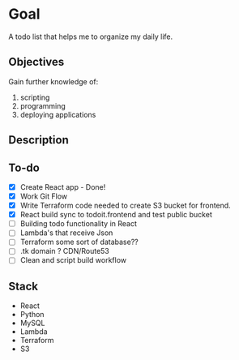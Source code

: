 # Goal

A todo list that helps me to organize my daily life.

## Objectives

Gain further knowledge of:

1. scripting
2. programming
3. deploying applications

## Description

## To-do

- [x] Create React app - Done!
- [x] Work Git Flow
- [x] Write Terraform code needed to create S3 bucket for frontend.
- [x] React build sync to todoit.frontend and test public bucket
- [ ] Building todo functionality in React
- [ ] Lambda's that receive Json
- [ ] Terraform some sort of database??
- [ ] .tk domain ? CDN/Route53
- [ ] Clean and script build workflow

## Stack

- React
- Python
- MySQL
- Lambda
- Terraform
- S3
